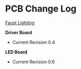 # PCB Change Log 
[Faust Lighting](http://faustlighting.com/)

**Driver Board**
* Current Revision 0.4

**LED Board**
* Current Revision 0.6